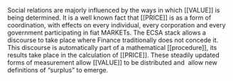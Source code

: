 Social relations are majorly influenced by the ways in which [[VALUE]] is being determined. It is a well known fact that [[PRICE]] is as a form of coordination, with effects on every individual, every corporation and every government participating in fiat MARKETs. The ECSA stack allows a discourse to take place where Finance traditionally does not concede it. This discourse is automatically part of a mathematical [[procedure]], its results take place in the calculation of [[PRICE]]. These steadily updated forms of measurement allow [[VALUE]] to be distributed and  allow new definitions of “surplus” to emerge.